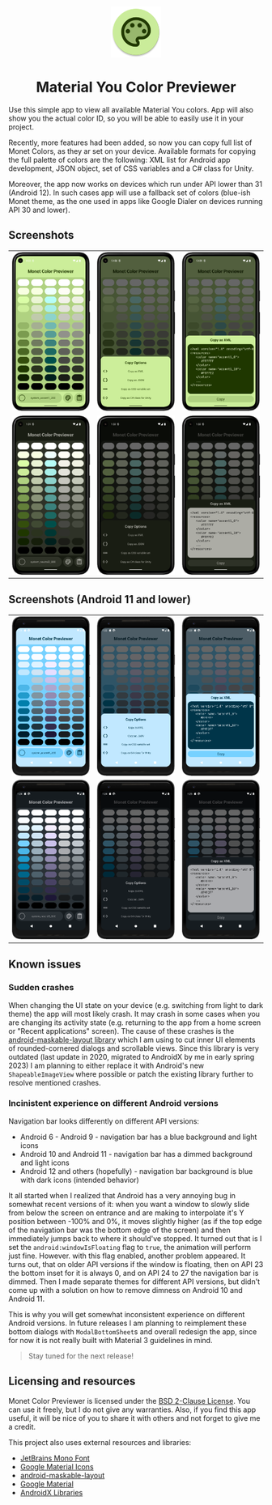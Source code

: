 <div align="center"> 
    <img 
        src = ".media/icon.png" 
        alt = "App Icon" 
        width = 100px 
        height = 100px
    >
</div>

<h1 align="center"> Material You Color Previewer </h1>

Use this simple app to view all available Material You colors. App will also show you the actual color ID, so you will be able to easily use it in your project.

Recently, more features had been added, so now you can copy full list of Monet Colors, as they ar set on your device. Available formats for copying the full palette of colors are the following: XML list for Android app development, JSON object, set of CSS variables and a C# class for Unity.

Moreover, the app now works on devices which run under API lower than 31 (Android 12). In such cases app will use a fallback set of colors (blue-ish Monet theme, as the one used in apps like Google Dialer on devices running API 30 and lower).

## Screenshots

<table align="center">
    <tr>
        <td>
            <img src=".media/01.png" />
        </td>
        <td>
            <img src=".media/02.png" />
        </td>
        <td>
           <img src=".media/03.png" />
        </td>
    </tr>
        <tr>
        <td>
            <img src=".media/11.png" />
        </td>
        <td>
            <img src=".media/12.png" />
        </td>
        <td>
           <img src=".media/13.png" />
        </td>
    </tr>
</table>

## Screenshots (Android 11 and lower)

<table align="center">
    <tr>
        <td>
            <img src=".media/21.png" />
        </td>
        <td>
            <img src=".media/22.png" />
        </td>
        <td>
            <img src=".media/23.png" />
        </td>
    </tr>
        <tr>
        <td>
            <img src=".media/31.png" />
        </td>
        <td>
            <img src=".media/32.png" />
        </td>
        <td>
           <img src=".media/33.png" />
        </td>
    </tr>
</table>

## Known issues

### Sudden crashes

When changing the UI state on your device (e.g. switching from light to dark theme) the app will most likely crash. It may crash in some cases when you are changing its activity state (e.g. returning to the app from a home screen or "Recent applications" screen). The cause of these crashes is the [android-maskable-layout library](https://github.com/Smooth-E/android-maskable-layout) which I am using to cut inner UI elements of rounded-cornered dialogs and scrollable views. Since this library is very outdated (last update in 2020, migrated to AndroidX by me in early spring 2023) I am planning to either replace it with Android's new `ShapeableImageView` where possible or patch the existing library further to resolve mentioned crashes.

### Incinistent experience on different Android versions

Navigation bar looks differently on different API versions:

- Android 6 - Android 9 - navigation bar has a blue background and light icons
- Android 10 and Android 11 - navigation bar has a dimmed background and light icons
- Android 12 and others (hopefully) - navigation bar background is blue with dark icons (intended behavior)

It all started when I realized that Android has a very annoying bug in somewhat recent versions of it: when you want a window to slowly slide from below the screen on entrance and are making to interpolate it's Y position between -100% and 0%, it moves slightly higher (as if the top edge of the navigation bar was the bottom edge of the screen) and then immediately jumps back to where it should've stopped. It turned out that is I set the `android:windowIsFloating` flag to `true`, the animation will perform just fine. However. with this flag enabled, another problem appeared. It turns out, that on older API versions if the window is floating, then on API 23 the bottom inset for it is always 0, and on API 24 to 27 the navigation bar is dimmed. Then I made separate themes for different API versions, but didn't come up with a solution on how to remove dimness on Android 10 and Android 11.

This is why you will get somewhat inconsistent experience on different Android versions. In future releases I am planning to reimplement these bottom dialogs with `ModalBottomSheet`s and overall redesign the app, since for now it is not really built with Material 3 guidelines in mind.

> Stay tuned for the next release!

## Licensing and resources

Monet Color Previewer is licensed under the [BSD 2-Clause License](./LICENSE). You can use it freely, but I do not give any warranties. Also, if you find this app useful, it will be nice of you to share it with others and not forget to give me a credit.

This project also uses external resources and libraries: 
- [JetBrains Mono Font](https://www.jetbrains.com/lp/mono/) 
- [Google Material Icons](https://fonts.google.com/icons?icon.style=Two+tone&icon.set=Material+Icons)
- [android-maskable-layout](https://github.com/Smooth-E/android-maskable-layout)
- [Google Material](https://github.com/material-components/material-components-android)
- [AndroidX Libraries](https://github.com/androidx/androidx)
